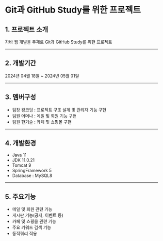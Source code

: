# Git과 GitHub Study를 위한 프로젝트

## 1. 프로젝트 소개
자바 웹 개발을 주제로 Git과 GitHub Study를 위한 프로젝트
___

## 2. 개발기간
2024년 04월 18일 ~ 2024년 05월 01일
___

## 3. 멤버구성
* 팀장 왕코딩 : 프로젝트 구조 설계 및 관리자 기능 구현
* 팀원 어머나 : 메일 및 회원 기능 구현
* 팀원 한기술 : 카페 및 쇼핑몰 구현 
___

## 4. 개발환경
* Java 11
* JDK 11.0.21
* Tomcat 9
* SpringFramework 5
* Database : MySQL8
___

## 5. 주요기능
* 메일 및 회원 관련 기능
* 게시판 기능(공지, 이벤트 등)
* 카페 및 쇼핑몰 관련 기능
* 주요 키워드 검색 기능
* 동적쿼리 적용
